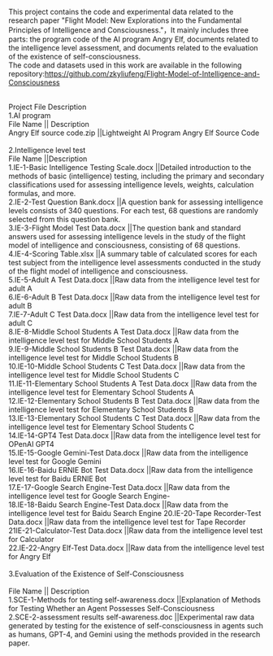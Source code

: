This project contains the code and experimental data related to the research paper "Flight Model: New Explorations into the Fundamental Principles of Intelligence and Consciousness."，It mainly includes three parts: the program code of the AI program Angry Elf, documents related to the intelligence level assessment, and documents related to the evaluation of the existence of self-consciousness.
<Br>
The code and datasets used in this work are available in the following repository:https://github.com/zkyliufeng/Flight-Model-of-Intelligence-and-Consciousness

<Br>
Project File Description<Br>
1.AI program<Br>
File Name	       	||      Description<Br>
Angry Elf source code.zip		||Lightweight AI Program Angry Elf Source Code
<Br><Br>
2.Intelligence level test<Br>
File Name	 	||Description<Br>
1.IE-1-Basic Intelligence Testing Scale.docx		||Detailed introduction to the methods of basic (intelligence) testing, including the primary and secondary classifications used for assessing intelligence levels, weights, calculation formulas, and more.
<Br>2.IE-2-Test Question Bank.docx	||A question bank for assessing intelligence levels consists of 340 questions. For each test, 68 questions are randomly selected from this question bank.
<Br>3.IE-3-Flight Model Test Data.docx		||The question bank and standard answers used for assessing intelligence levels in the study of the flight model of intelligence and consciousness, consisting of 68 questions.
<Br>4.IE-4-Scoring Table.xlsx		||A summary table of calculated scores for each test subject from the intelligence level assessments conducted in the study of the flight model of intelligence and consciousness.
<Br>5.IE-5-Adult A Test Data.docx		||Raw data from the intelligence level test for adult A
<Br>6.IE-6-Adult B Test Data.docx		||Raw data from the intelligence level test for adult B
<Br>7.IE-7-Adult C Test Data.docx		||Raw data from the intelligence level test for adult C
<Br>8.IE-8-Middle School Students A Test Data.docx		||Raw data from the intelligence level test for Middle School Students A
<Br>9.IE-9-Middle School Students B Test Data.docx		||Raw data from the intelligence level test for Middle School Students B
<Br>10.IE-10-Middle School Students C Test Data.docx		||Raw data from the intelligence level test for Middle School Students C
<Br>11.IE-11-Elementary School Students A Test Data.docx		||Raw data from the intelligence level test for Elementary School Students A
<Br>12.IE-12-Elementary School Students B Test Data.docx		||Raw data from the intelligence level test for Elementary School Students B
<Br>13.IE-13-Elementary School Students C Test Data.docx		||Raw data from the intelligence level test for Elementary School Students C
<Br>14.IE-14-GPT4 Test Data.docx		||Raw data from the intelligence level test for OPenAI GPT4
<Br>15.IE-15-Google Gemini-Test Data.docx		||Raw data from the intelligence level test for Google Gemini
<Br>16.IE-16-Baidu ERNIE Bot Test Data.docx		||Raw data from the intelligence level test for Baidu ERNIE Bot
<Br>17.E-17-Google Search Engine-Test Data.docx		||Raw data from the intelligence level test for Google Search Engine-
<Br>18.IE-18-Baidu Search Engine-Test Data.docx		||Raw data from the intelligence level test for Baidu Search Engine
<Br19.IE-19-SIRI-Test Data.docx		||Raw data from the intelligence level test for Apple SIRI
<Br>20.IE-20-Tape Recorder-Test Data.docx		||Raw data from the intelligence level test for Tape Recorder
<Br>21IE-21-Calculator-Test Data.docx		||Raw data from the intelligence level test for Calculator
<Br>22.IE-22-Angry Elf-Test Data.docx		||Raw data from the intelligence level test for Angry Elf
<Br>
<Br>3.Evaluation of the Existence of Self-Consciousness<Br>
<Br>File Name	             	||       Description
<Br>1.SCE-1-Methods for testing self-awareness.docx		||Explanation of Methods for Testing Whether an Agent Possesses Self-Consciousness
<Br>2.SCE-2-assessment results self-awareness.doc		||Experimental raw data generated by testing for the existence of self-consciousness in agents such as humans, GPT-4, and Gemini using the methods provided in the research paper.
